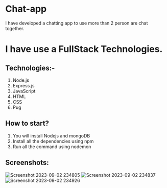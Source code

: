 # Chat-app
I have developed a chatting app to use more than 2 person are chat together.

# I have use a FullStack Technologies.
## Technologies:-
1. Node.js
2. Express.js
3. JavaScript
4. HTML
5. CSS
6. Pug

## How to start?
1. You will install Nodejs and mongoDB
2. Install all the dependencies using npm
3. Run all the command using nodemon


## Screenshots:
![Screenshot 2023-09-02 234805](https://github.com/aman8440/Chat-app/assets/82088006/d254fbfe-692b-4600-abc9-1aa92e75889c)
![Screenshot 2023-09-02 234837](https://github.com/aman8440/Chat-app/assets/82088006/6d4288de-6a95-4e5a-bf14-65ff7471f496)
![Screenshot 2023-09-02 234926](https://github.com/aman8440/Chat-app/assets/82088006/1e519df8-11ac-46d0-8b25-275d4e8195d9)

